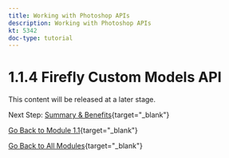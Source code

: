 ```yaml
---
title: Working with Photoshop APIs
description: Working with Photoshop APIs
kt: 5342
doc-type: tutorial
---
```

# 1.1.4 Firefly Custom Models API

This content will be released at a later stage.

Next Step: [Summary & Benefits](./summary.md){target="_blank"}

[Go Back to Module 1.1](./firefly-services.md){target="_blank"}

[Go Back to All Modules](./../../../overview.md){target="_blank"}
